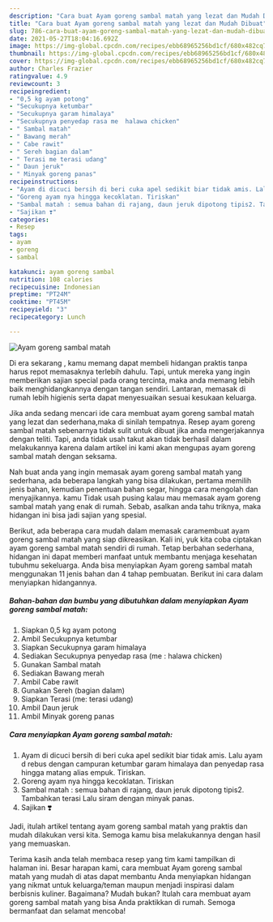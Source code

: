 ```yaml
---
description: "Cara buat Ayam goreng sambal matah yang lezat dan Mudah Dibuat"
title: "Cara buat Ayam goreng sambal matah yang lezat dan Mudah Dibuat"
slug: 786-cara-buat-ayam-goreng-sambal-matah-yang-lezat-dan-mudah-dibuat
date: 2021-05-27T18:04:16.692Z
image: https://img-global.cpcdn.com/recipes/ebb68965256bd1cf/680x482cq70/ayam-goreng-sambal-matah-foto-resep-utama.jpg
thumbnail: https://img-global.cpcdn.com/recipes/ebb68965256bd1cf/680x482cq70/ayam-goreng-sambal-matah-foto-resep-utama.jpg
cover: https://img-global.cpcdn.com/recipes/ebb68965256bd1cf/680x482cq70/ayam-goreng-sambal-matah-foto-resep-utama.jpg
author: Charles Frazier
ratingvalue: 4.9
reviewcount: 3
recipeingredient:
- "0,5 kg ayam potong"
- "Secukupnya ketumbar"
- "Secukupnya garam himalaya"
- "Secukupnya penyedap rasa me  halawa chicken"
- " Sambal matah"
- " Bawang merah"
- " Cabe rawit"
- " Sereh bagian dalam"
- " Terasi me terasi udang"
- " Daun jeruk"
- " Minyak goreng panas"
recipeinstructions:
- "Ayam di dicuci bersih di beri cuka apel sedikit biar tidak amis. Lalu ayam d rebus dengan campuran ketumbar garam himalaya dan penyedap rasa hingga matang alias empuk. Tiriskan."
- "Goreng ayam nya hingga kecoklatan. Tiriskan"
- "Sambal matah : semua bahan di rajang, daun jeruk dipotong tipis2. Tambahkan terasi Lalu siram dengan minyak panas."
- "Sajikan ❣️"
categories:
- Resep
tags:
- ayam
- goreng
- sambal

katakunci: ayam goreng sambal 
nutrition: 108 calories
recipecuisine: Indonesian
preptime: "PT24M"
cooktime: "PT45M"
recipeyield: "3"
recipecategory: Lunch

---
```



![Ayam goreng sambal matah](https://img-global.cpcdn.com/recipes/ebb68965256bd1cf/680x482cq70/ayam-goreng-sambal-matah-foto-resep-utama.jpg)

Di era  sekarang , kamu memang dapat membeli hidangan praktis tanpa harus repot memasaknya terlebih dahulu. Tapi, untuk mereka yang ingin memberikan sajian special pada orang tercinta, maka anda memang lebih baik menghidangkannya dengan tangan sendiri. Lantaran, memasak di rumah lebih higienis serta dapat menyesuaikan sesuai kesukaan keluarga.

Jika anda sedang mencari ide cara membuat ayam goreng sambal matah yang lezat dan sederhana,maka di sinilah tempatnya. Resep ayam goreng sambal matah  sebenarnya tidak sulit untuk dibuat jika anda mengerjakannya dengan teliti. Tapi, anda tidak usah takut akan tidak berhasil dalam melakukannya 
karena dalam artikel ini kami akan mengupas ayam goreng sambal matah dengan seksama.  



Nah buat anda yang ingin memasak ayam goreng sambal matah yang sederhana, ada beberapa langkah yang bisa dilakukan, pertama memilih jenis bahan, kemudian penentuan bahan segar, hingga cara mengolah dan menyajikannya. kamu Tidak usah pusing kalau mau memasak ayam goreng sambal matah yang enak di rumah. Sebab, asalkan anda  tahu triknya, maka hidangan ini bisa jadi sajian yang spesial.

Berikut, ada beberapa cara mudah dalam memasak caramembuat ayam goreng sambal matah yang siap dikreasikan. Kali ini, yuk kita coba ciptakan ayam goreng sambal matah sendiri di rumah. Tetap berbahan sederhana, hidangan ini dapat memberi manfaat untuk membantu menjaga kesehatan tubuhmu sekeluarga. Anda bisa menyiapkan Ayam goreng sambal matah menggunakan 11 jenis bahan dan 4 tahap pembuatan. Berikut ini cara dalam menyiapkan hidangannya.

<!--inarticleads1-->

##### Bahan-bahan dan bumbu yang dibutuhkan dalam menyiapkan Ayam goreng sambal matah:

1. Siapkan 0,5 kg ayam potong
1. Ambil Secukupnya ketumbar
1. Siapkan Secukupnya garam himalaya
1. Sediakan Secukupnya penyedap rasa (me : halawa chicken)
1. Gunakan  Sambal matah
1. Sediakan  Bawang merah
1. Ambil  Cabe rawit
1. Gunakan  Sereh (bagian dalam)
1. Siapkan  Terasi (me: terasi udang)
1. Ambil  Daun jeruk
1. Ambil  Minyak goreng panas




<!--inarticleads2-->

##### Cara menyiapkan Ayam goreng sambal matah:

1. Ayam di dicuci bersih di beri cuka apel sedikit biar tidak amis. Lalu ayam d rebus dengan campuran ketumbar garam himalaya dan penyedap rasa hingga matang alias empuk. Tiriskan.
1. Goreng ayam nya hingga kecoklatan. Tiriskan
1. Sambal matah : semua bahan di rajang, daun jeruk dipotong tipis2. Tambahkan terasi Lalu siram dengan minyak panas.
1. Sajikan ❣️




Jadi, itulah artikel tentang  ayam goreng sambal matah  yang praktis dan mudah dilakukan versi kita. Semoga kamu bisa melakukannya dengan hasil yang memuaskan. 

Terima kasih anda telah membaca resep yang tim kami tampilkan di halaman ini. Besar harapan kami, cara membuat  Ayam goreng sambal matah yang mudah di atas dapat membantu Anda menyiapkan hidangan yang nikmat untuk keluarga/teman maupun menjadi inspirasi dalam berbisnis kuliner. Bagaimana? Mudah bukan? Itulah cara membuat ayam goreng sambal matah yang bisa Anda praktikkan di rumah. Semoga bermanfaat dan selamat mencoba!

